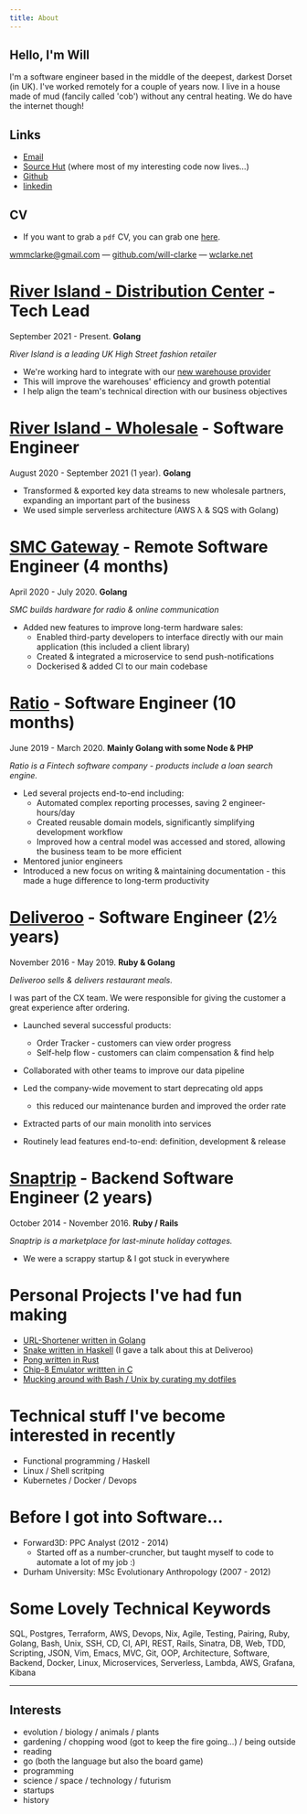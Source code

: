 ```yaml
---
title: About
---
```


## Hello, I'm Will

I'm a software engineer based in the middle of the deepest, darkest Dorset (in UK).
I've worked remotely for a couple of years now.
I live in a house made of mud (fancily called 'cob') without any central heating. We do have the internet though!

## Links

- [Email](mailto:wmmclarke@gmail.com)
- [Source Hut](https://git.sr.ht/~will-clarke) (where most of my interesting code now lives...)
- [Github](https://github.com/will-clarke)
- [linkedin](https://www.linkedin.com/in/wmmclarke/) 

## CV
- If you want to grab a `pdf` CV, you can grab one [here](https://git.sr.ht/~will-clarke/cv/blob/master/will-clarke.pdf).

<div class="org-center">
<p>
<a href="mailto:wmmclarke@gmail.com">wmmclarke@gmail.com</a> &mdash;
<a href="https://github.com/will-clarke">github.com/will-clarke</a> &mdash;
<a href="https://www.wclarke.net">wclarke.net</a>
</p>
</div>


# [<span class="underline">River Island - Distribution Center</span>](https://www.riverisland.com) - Tech Lead

September 2021 - Present. **Golang**

*River Island is a leading UK High Street fashion retailer*

-   We're working hard to integrate with our [new warehouse provider](https://www.clippergroup.co.uk/clipper-agrees-new-five-year-contract-with-river-island/)
-   This will improve the warehouses' efficiency and growth potential
-   I help align the team's technical direction with our business objectives


# [<span class="underline">River Island - Wholesale</span>](https://www.riverisland.com) - Software Engineer

August 2020 - September 2021 (1 year). **Golang**

-   Transformed & exported key data streams to new wholesale partners, expanding an important part of the business
-   We used simple serverless architecture (AWS &lambda; & SQS with Golang)


# [<span class="underline">SMC Gateway</span>](https://smc-gateway.com) - Remote Software Engineer (4 months)

April 2020 - July 2020. **Golang**

*SMC builds hardware for radio & online communication*

-   Added new features to improve long-term hardware sales:
    -   Enabled third-party developers to interface directly with our main application (this included a client library)
    -   Created & integrated a microservice to send push-notifications
    -   Dockerised & added CI to our main codebase


# [<span class="underline">Ratio</span>](https://ratio.co.uk) - Software Engineer (10 months)

June 2019 - March 2020. **Mainly Golang with some Node & PHP**

*Ratio is a Fintech software company - products include a loan search engine.*

-   Led several projects end-to-end including:
    -   Automated complex reporting processes, saving 2 engineer-hours/day
    -   Created reusable domain models, significantly simplifying development workflow
    -   Improved how a central model was accessed and stored, allowing the business team to be more efficient
-   Mentored junior engineers
-   Introduced a new focus on writing & maintaining documentation - this made a huge difference to long-term productivity


# [<span class="underline">Deliveroo</span>](https://deliveroo.co.uk/) - Software Engineer (2½ years)

November 2016 - May 2019. **Ruby & Golang**

*Deliveroo sells & delivers restaurant meals.*

I was part of the CX team. We were responsible for giving the customer a great experience after ordering.

-   Launched several successful products:
    -   Order Tracker - customers can view order progress
    -   Self-help flow - customers can claim compensation & find help
-   Collaborated with other teams to improve our data pipeline
-   Led the company-wide movement to start deprecating old apps
    -   this reduced our maintenance burden and improved the order rate
-   Extracted parts of our main monolith into services

-   Routinely lead features end-to-end: definition, development & release


# [<span class="underline">Snaptrip</span>](https://www.snaptrip.com/) - Backend Software Engineer (2 years)

October 2014 - November 2016. **Ruby / Rails**

*Snaptrip is a marketplace for last-minute holiday cottages.*

-   We were a scrappy startup & I got stuck in everywhere


# Personal Projects I've had fun making

-   [URL-Shortener written in Golang](https://github.com/will-clarke/url-shortener)
-   [Snake written in Haskell](https://github.com/will-clarke/snake-haskell) (I gave a talk about this at Deliveroo)
-   [Pong written in Rust](https://github.com/will-clarke/Pong)
-   [Chip-8 Emulator writtten in C](https://github.com/wmmc/c8)
-   [Mucking around with Bash / Unix by curating my dotfiles](https://github.com/wmmc/dotfile)


# Technical stuff I've become interested in recently

-   Functional programming / Haskell
-   Linux / Shell scritping
-   Kubernetes / Docker / Devops


# Before I got into Software&#x2026;

-   Forward3D: PPC Analyst (2012 - 2014)
    -   Started off as a number-cruncher, but taught myself to code to automate a lot of my job :)
-   Durham University: MSc Evolutionary Anthropology (2007 - 2012)


# Some Lovely Technical Keywords

SQL, Postgres, Terraform, AWS, Devops, Nix, Agile, Testing, Pairing, Ruby, Golang, Bash, Unix, SSH, CD, CI, API, REST, Rails, Sinatra, DB, Web, TDD, Scripting, JSON, Vim, Emacs, MVC, Git, OOP, Architecture, Software, Backend, Docker, Linux, Microservices, Serverless, Lambda, AWS, Grafana, Kibana

----

## Interests

  - evolution / biology / animals / plants
  - gardening / chopping wood (got to keep the fire going...) / being outside
  - reading
  - go (both the language but also the board game)
  - programming
  - science / space / technology / futurism
  - startups
  - history
